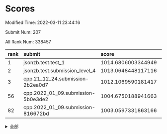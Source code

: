 # Scores

Modified Time: 2022-03-11 23:44:16

Submit Num: 207

All Rank Num: 338457

| rank |               submit               |       score        |       sigma        | pk_num |
| :--- | :--------------------------------- | :----------------- | :----------------- | :----- |
| 1    | jsonzb.test.test_1                 | 1014.6806003344949 | 0.8211446206808887 | 6536   |
| 2    | jsonzb.test.submission_level_4     | 1013.0648448117116 | 0.8153140393035894 | 6541   |
| 3    | cpp.21_12_24.submission-2b2ea0d7   | 1012.1069590181417 | 0.7803942226059386 | 6535   |
| 56   | cpp.2022_01_09.submission-5b0e3de2 | 1004.6750188941663 | 0.7248868986031747 | 6547   |
| 82   | cpp.2022_01_09.submission-816672bd | 1003.0597331863166 | 0.7103812981169323 | 6539   |


<details>
<summary>全部</summary>

| rank |                 submit                 |       score        |       sigma        | pk_num |
| :--- | :------------------------------------- | :----------------- | :----------------- | :----- |
| 1    | jsonzb.test.test_1                     | 1014.6806003344949 | 0.8211446206808887 | 6536   |
| 2    | jsonzb.test.submission_level_4         | 1013.0648448117116 | 0.8153140393035894 | 6541   |
| 3    | cpp.21_12_24.submission-2b2ea0d7       | 1012.1069590181417 | 0.7803942226059386 | 6535   |
| 4    | gobigger.level_3.submission_level_3_48 | 1011.5977197469282 | 0.7597409737038352 | 6540   |
| 5    | gobigger.level_3.submission_level_3_3  | 1011.4801733223435 | 0.7688248389892804 | 6541   |
| 6    | gobigger.level_3.submission_level_3_2  | 1011.425075172241  | 0.7700466718914967 | 6542   |
| 7    | gobigger.level_3.submission_level_3_7  | 1011.4162378770403 | 0.7656113951120841 | 6541   |
| 8    | gobigger.level_3.submission_level_3_47 | 1011.3292678424593 | 0.766901651036669  | 6542   |
| 9    | gobigger.level_3.submission_level_3_28 | 1011.1825772194744 | 0.7541763046312252 | 6542   |
| 10   | gobigger.level_3.submission_level_3_36 | 1011.1619907637211 | 0.7880205855681558 | 6545   |
| 11   | gobigger.level_3.submission_level_3_21 | 1010.840251103398  | 0.7416087886860193 | 6542   |
| 12   | gobigger.level_3.submission_level_3_42 | 1010.8136198972602 | 0.7637510334711701 | 6542   |
| 13   | gobigger.level_3.submission_level_3_33 | 1010.7070237879578 | 0.7775752683226786 | 6546   |
| 14   | gobigger.level_3.submission_level_3_41 | 1010.6989012935495 | 0.7588079997204424 | 6542   |
| 15   | gobigger.level_3.submission_level_3_15 | 1010.6318963274979 | 0.7537492587953741 | 6539   |
| 16   | gobigger.level_3.submission_level_3_23 | 1010.6255538029411 | 0.7752598744080547 | 6542   |
| 17   | gobigger.level_3.submission_level_3_30 | 1010.4924837514502 | 0.7945874770492987 | 6538   |
| 18   | gobigger.level_3.submission_level_3_37 | 1010.4195359717634 | 0.7666303807428935 | 6541   |
| 19   | gobigger.level_3.submission_level_3_5  | 1010.4069334762698 | 0.7512158662086231 | 6541   |
| 20   | gobigger.level_3.submission_level_3_0  | 1010.38495214778   | 0.7410949221807543 | 6542   |
| 21   | gobigger.level_3.submission_level_3_39 | 1010.3782413845523 | 0.7640556742467273 | 6542   |
| 22   | gobigger.level_3.submission_level_3_34 | 1010.3677513526886 | 0.7543616407632816 | 6539   |
| 23   | gobigger.level_3.submission_level_3_24 | 1010.3654715018143 | 0.7681954850993672 | 6537   |
| 24   | gobigger.level_3.submission_level_3_26 | 1010.3293343034213 | 0.7527029111724166 | 6539   |
| 25   | gobigger.level_3.submission_level_3_22 | 1010.2943293623864 | 0.7751134365210561 | 6537   |
| 26   | gobigger.level_3.submission_level_3_12 | 1010.2746121651504 | 0.7516625772297548 | 6536   |
| 27   | gobigger.level_3.submission_level_3_43 | 1010.2420582584741 | 0.7714900749434015 | 6545   |
| 28   | gobigger.level_3.submission_level_3_20 | 1010.099881094339  | 0.7768242496923548 | 6538   |
| 29   | gobigger.level_3.submission_level_3_25 | 1010.0759726409718 | 0.7643039517855179 | 6540   |
| 30   | gobigger.level_3.submission_level_3_14 | 1010.0587620249546 | 0.7717010573403412 | 6544   |
| 31   | gobigger.level_3.submission_level_3_6  | 1010.0503947595836 | 0.759965315363557  | 6542   |
| 32   | gobigger.level_3.submission_level_3_38 | 1010.0224778716564 | 0.7567507453002758 | 6539   |
| 33   | gobigger.level_3.submission_level_3_32 | 1010.0138111167074 | 0.7522547287371877 | 6545   |
| 34   | gobigger.level_3.submission_level_3_11 | 1009.9745210662471 | 0.7607311070848986 | 6545   |
| 35   | gobigger.level_3.submission_level_3_49 | 1009.9472701719499 | 0.7505932947104212 | 6545   |
| 36   | gobigger.level_3.submission_level_3_44 | 1009.9395028087661 | 0.7430693976339197 | 6542   |
| 37   | gobigger.level_3.submission_level_3_10 | 1009.935269535145  | 0.761244575601322  | 6533   |
| 38   | gobigger.level_3.submission_level_3_46 | 1009.8836938119033 | 0.7484973345364399 | 6542   |
| 39   | gobigger.level_3.submission_level_3_16 | 1009.7759448299571 | 0.7613626923131915 | 6539   |
| 40   | gobigger.level_3.submission_level_3_1  | 1009.7112417662311 | 0.7349272961157682 | 6546   |
| 41   | gobigger.level_3.submission_level_3_13 | 1009.5845084481143 | 0.7414128098000016 | 6540   |
| 42   | gobigger.level_3.submission_level_3_9  | 1009.5692279719287 | 0.7571954932003013 | 6535   |
| 43   | gobigger.level_3.submission_level_3_40 | 1009.5181473759209 | 0.758226559518007  | 6538   |
| 44   | gobigger.level_3.submission_level_3_29 | 1009.5117025856923 | 0.7356783526542799 | 6538   |
| 45   | gobigger.level_3.submission_level_3_31 | 1009.4667020070572 | 0.7549037766366814 | 6541   |
| 46   | gobigger.level_3.submission_level_3_8  | 1009.3796513073911 | 0.7710496498298989 | 6543   |
| 47   | gobigger.level_3.submission_level_3_45 | 1009.3225019819815 | 0.7642321344302729 | 6546   |
| 48   | gobigger.level_3.submission_level_3_18 | 1009.2633094521382 | 0.7430703608653163 | 6538   |
| 49   | gobigger.level_3.submission_level_3_35 | 1009.0424309043045 | 0.7635801582657123 | 6535   |
| 50   | gobigger.level_3.submission_level_3_19 | 1008.9731731729    | 0.757879582414851  | 6545   |
| 51   | gobigger.level_3.submission_level_3_17 | 1008.7822260253113 | 0.7618688111615101 | 6533   |
| 52   | gobigger.level_3.submission_level_3_27 | 1008.3139575233139 | 0.7526450169244083 | 6543   |
| 53   | gobigger.level_3.submission_level_3_4  | 1007.4533837708119 | 0.7388301007413912 | 6541   |
| 54   | gobigger.level_1.submission_level_1_29 | 1005.0416063059652 | 0.7228130547456407 | 6541   |
| 55   | gobigger.level_1.submission_level_1_16 | 1004.7637194834942 | 0.7160651031180209 | 6536   |
| 56   | cpp.2022_01_09.submission-5b0e3de2     | 1004.6750188941663 | 0.7248868986031747 | 6547   |
| 57   | gobigger.level_1.submission_level_1_2  | 1004.6156641144254 | 0.7261570819589481 | 6533   |
| 58   | gobigger.level_1.submission_level_1_21 | 1004.2226606122043 | 0.7257593335414297 | 6546   |
| 59   | gobigger.level_1.submission_level_1_13 | 1004.1964915737318 | 0.7191566132044986 | 6542   |
| 60   | gobigger.level_1.submission_level_1_0  | 1004.1797015110582 | 0.715311228739344  | 6543   |
| 61   | gobigger.level_1.submission_level_1_24 | 1004.1769748235596 | 0.7152106442598618 | 6539   |
| 62   | gobigger.level_1.submission_level_1_28 | 1004.0899357058702 | 0.7194036658051235 | 6538   |
| 63   | gobigger.level_1.submission_level_1_26 | 1004.0660384892112 | 0.7206247491817898 | 6536   |
| 64   | gobigger.level_1.submission_level_1_1  | 1004.0575296414108 | 0.7048891923053084 | 6542   |
| 65   | gobigger.level_1.submission_level_1_37 | 1004.0501094312469 | 0.7032015453161629 | 6540   |
| 66   | gobigger.level_1.submission_level_1_45 | 1004.0252212532396 | 0.7165047859698003 | 6542   |
| 67   | gobigger.level_1.submission_level_1_42 | 1003.993232072706  | 0.7298287748649035 | 6537   |
| 68   | gobigger.level_1.submission_level_1_36 | 1003.9908805572514 | 0.7094938360288967 | 6537   |
| 69   | gobigger.level_1.submission_level_1_19 | 1003.9885043740192 | 0.7317185377743719 | 6542   |
| 70   | gobigger.level_1.submission_level_1_43 | 1003.9822387454556 | 0.7159023177788011 | 6536   |
| 71   | gobigger.level_1.submission_level_1_5  | 1003.9538979043737 | 0.7176864833454051 | 6545   |
| 72   | gobigger.level_1.submission_level_1_27 | 1003.7391294136585 | 0.7181340900380574 | 6536   |
| 73   | gobigger.level_1.submission_level_1_46 | 1003.7291292366316 | 0.7248243279152354 | 6539   |
| 74   | gobigger.level_1.submission_level_1_17 | 1003.6747873641874 | 0.7175994804642724 | 6544   |
| 75   | gobigger.level_1.submission_level_1_4  | 1003.5812986326688 | 0.7250689970605516 | 6542   |
| 76   | gobigger.level_1.submission_level_1_14 | 1003.5579530942086 | 0.7385080671118913 | 6539   |
| 77   | gobigger.level_1.submission_level_1_25 | 1003.3121929631144 | 0.7264792209450345 | 6542   |
| 78   | gobigger.level_1.submission_level_1_34 | 1003.2228903513    | 0.717601270805702  | 6541   |
| 79   | gobigger.level_1.submission_level_1_33 | 1003.1269810631255 | 0.7127138893601391 | 6545   |
| 80   | gobigger.level_1.submission_level_1_44 | 1003.1263954198402 | 0.7162053058845573 | 6542   |
| 81   | gobigger.level_1.submission_level_1_38 | 1003.0958665880122 | 0.7184759720096418 | 6543   |
| 82   | cpp.2022_01_09.submission-816672bd     | 1003.0597331863166 | 0.7103812981169323 | 6539   |
| 83   | gobigger.level_1.submission_level_1_35 | 1002.9818313926502 | 0.7102895120920725 | 6534   |
| 84   | gobigger.level_1.submission_level_1_31 | 1002.9372379498235 | 0.7095036558898038 | 6540   |
| 85   | gobigger.level_1.submission_level_1_8  | 1002.9300985723731 | 0.7207316621397892 | 6543   |
| 86   | gobigger.level_1.submission_level_1_3  | 1002.9055402286745 | 0.717817144383314  | 6538   |
| 87   | gobigger.level_1.submission_level_1_49 | 1002.8252513819135 | 0.7011381683973551 | 6542   |
| 88   | gobigger.level_1.submission_level_1_7  | 1002.7950300975847 | 0.7287046158451486 | 6539   |
| 89   | gobigger.level_1.submission_level_1_18 | 1002.7620098848216 | 0.7280540991228153 | 6539   |
| 90   | gobigger.level_1.submission_level_1_48 | 1002.6816427363758 | 0.7171846547138864 | 6535   |
| 91   | gobigger.level_1.submission_level_1_11 | 1002.6315854071402 | 0.7167273007060688 | 6533   |
| 92   | gobigger.level_1.submission_level_1_23 | 1002.6178035241677 | 0.7079637240151188 | 6543   |
| 93   | gobigger.level_1.submission_level_1_20 | 1002.5857685550168 | 0.7178721256585116 | 6540   |
| 94   | gobigger.level_1.submission_level_1_9  | 1002.5747083978129 | 0.7348855670878053 | 6539   |
| 95   | gobigger.level_1.submission_level_1_40 | 1002.4210988862932 | 0.7212219165292749 | 6538   |
| 96   | gobigger.level_1.submission_level_1_30 | 1002.3808129489657 | 0.7129779296382562 | 6538   |
| 97   | gobigger.level_1.submission_level_1_39 | 1002.3650759807076 | 0.7113626298723817 | 6538   |
| 98   | gobigger.level_1.submission_level_1_10 | 1002.2969238540682 | 0.7037709748608315 | 6546   |
| 99   | gobigger.level_1.submission_level_1_6  | 1002.2725648478716 | 0.7217768271406579 | 6540   |
| 100  | gobigger.level_1.submission_level_1_12 | 1002.2584423892353 | 0.7267221256077908 | 6544   |
| 101  | gobigger.level_1.submission_level_1_41 | 1002.1779282058483 | 0.7146557059523241 | 6541   |
| 102  | gobigger.level_1.submission_level_1_15 | 1001.9312790968025 | 0.7110980373880722 | 6539   |
| 103  | gobigger.level_1.submission_level_1_47 | 1001.8790042242991 | 0.7035700986244863 | 6544   |
| 104  | gobigger.level_1.submission_level_1_22 | 1001.6558654516905 | 0.7081809123748216 | 6536   |
| 105  | gobigger.level_1.submission_level_1_32 | 1001.1558388514305 | 0.7062407438340088 | 6543   |
| 106  | gobigger.random.submission_random_34   | 997.3905665489228  | 0.7257858407261032 | 6537   |
| 107  | gobigger.random.submission_random_46   | 997.3380845206666  | 0.705090275607471  | 6533   |
| 108  | gobigger.random.submission_random_48   | 997.3068437960973  | 0.703420099048094  | 6542   |
| 109  | gobigger.random.submission_random_35   | 997.1596260198597  | 0.698619695595567  | 6540   |
| 110  | gobigger.random.submission_random_17   | 997.1191702515822  | 0.7140728092026513 | 6541   |
| 111  | gobigger.random.submission_random_44   | 997.0815352746826  | 0.713894987869833  | 6537   |
| 112  | gobigger.random.submission_random_26   | 997.0625988941315  | 0.7129100153004523 | 6544   |
| 113  | gobigger.random.submission_random_38   | 997.0345714885138  | 0.7078664574697878 | 6538   |
| 114  | gobigger.random.submission_random_3    | 996.8721146024474  | 0.7141133229618861 | 6541   |
| 115  | gobigger.random.submission_random_10   | 996.6967345768466  | 0.7254684211499566 | 6544   |
| 116  | gobigger.random.submission_random_16   | 996.6584841500747  | 0.7181587002831188 | 6537   |
| 117  | gobigger.random.submission_random_47   | 996.5954804953478  | 0.7098320912150691 | 6545   |
| 118  | gobigger.random.submission_random_9    | 996.5132079937905  | 0.7109817385912458 | 6536   |
| 119  | gobigger.random.submission_random_23   | 996.4732885492953  | 0.6961160306003255 | 6538   |
| 120  | gobigger.random.submission_random_22   | 996.4401554328671  | 0.7066581005538931 | 6540   |
| 121  | gobigger.random.submission_random_6    | 996.4383573802797  | 0.7062972712083457 | 6541   |
| 122  | gobigger.random.submission_random_5    | 996.4095774663249  | 0.700603504532931  | 6539   |
| 123  | gobigger.random.submission_random_27   | 996.3604667750689  | 0.7107715646769038 | 6544   |
| 124  | gobigger.random.submission_random_24   | 996.3286830985746  | 0.7265304529051371 | 6531   |
| 125  | gobigger.random.submission_random_33   | 996.2922457489133  | 0.7075102420500836 | 6542   |
| 126  | gobigger.random.submission_random_13   | 996.2307840422404  | 0.6967424668212359 | 6541   |
| 127  | gobigger.random.submission_random_45   | 996.147283336341   | 0.7150309187641783 | 6540   |
| 128  | gobigger.random.submission_random_39   | 996.1244465087856  | 0.7136366172280283 | 6539   |
| 129  | gobigger.random.submission_random_4    | 996.1114690304435  | 0.714881334440863  | 6540   |
| 130  | gobigger.random.submission_random_49   | 996.0754421096055  | 0.7036688702305023 | 6541   |
| 131  | gobigger.random.submission_random_41   | 995.9337573197091  | 0.7106385263354784 | 6537   |
| 132  | gobigger.random.submission_random_19   | 995.7834454097798  | 0.720534450882252  | 6541   |
| 133  | gobigger.random.submission_random_12   | 995.759569624865   | 0.7154381451596331 | 6536   |
| 134  | gobigger.random.submission_random_8    | 995.7223023198779  | 0.7203961958078706 | 6539   |
| 135  | gobigger.random.submission_random_30   | 995.7042260902838  | 0.70888139959133   | 6539   |
| 136  | gobigger.random.submission_random_29   | 995.6990600004041  | 0.7049324487307028 | 6545   |
| 137  | gobigger.random.submission_random_0    | 995.6449162989267  | 0.7031512616075367 | 6536   |
| 138  | gobigger.random.submission_random_43   | 995.6445839324671  | 0.7088060241090702 | 6542   |
| 139  | gobigger.random.submission_random_15   | 995.6382443305383  | 0.7057379153066221 | 6538   |
| 140  | gobigger.random.submission_random_36   | 995.3505547028063  | 0.713812860038563  | 6545   |
| 141  | gobigger.random.submission_random_21   | 995.3418583177332  | 0.7027986993493993 | 6549   |
| 142  | gobigger.random.submission_random_28   | 995.3217604991307  | 0.7195916068534711 | 6547   |
| 143  | gobigger.random.submission_random_31   | 995.3212965722172  | 0.7205214093509323 | 6543   |
| 144  | gobigger.random.submission_random_42   | 995.3193203169365  | 0.7141083555158116 | 6540   |
| 145  | gobigger.random.submission_random_40   | 995.3025959514762  | 0.7170388022015614 | 6536   |
| 146  | gobigger.random.submission_random_2    | 995.2993466120988  | 0.7151352427216419 | 6539   |
| 147  | gobigger.random.submission_random_37   | 995.2703685067826  | 0.725298772825593  | 6539   |
| 148  | gobigger.random.submission_random_32   | 995.2503411226771  | 0.7121947604319107 | 6543   |
| 149  | gobigger.random.submission_random_14   | 995.1536578674652  | 0.7257719849266598 | 6545   |
| 150  | gobigger.random.submission_random_11   | 995.1225402153917  | 0.7173297278183418 | 6539   |
| 151  | gobigger.random.submission_random_25   | 995.1088426013908  | 0.7270150173043409 | 6538   |
| 152  | gobigger.random.submission_random_20   | 995.0983175050792  | 0.7246525198730565 | 6536   |
| 153  | gobigger.random.submission_random_18   | 995.0166695632115  | 0.7105583009519991 | 6540   |
| 154  | gobigger.level_2.submission_level_2_47 | 994.9241087127631  | 0.7167163372340931 | 6539   |
| 155  | gobigger.random.submission_random_1    | 994.5825417874787  | 0.706442014018192  | 6544   |
| 156  | gobigger.random.submission_random_7    | 993.936187712601   | 0.7203575537615959 | 6534   |
| 157  | gobigger.level_2.submission_level_2_40 | 993.8324347685013  | 0.7375669398670094 | 6541   |
| 158  | gobigger.level_2.submission_level_2_17 | 993.5409283762914  | 0.7424198511330055 | 6540   |
| 159  | gobigger.level_2.submission_level_2_34 | 993.2824384039812  | 0.7329508725535105 | 6541   |
| 160  | gobigger.level_2.submission_level_2_30 | 993.1148844318375  | 0.7391203141570382 | 6536   |
| 161  | gobigger.level_2.submission_level_2_39 | 993.0120466068587  | 0.7309012281711385 | 6542   |
| 162  | gobigger.level_2.submission_level_2_25 | 993.0019679767922  | 0.7316568563693909 | 6536   |
| 163  | gobigger.level_2.submission_level_2_43 | 992.8840294300562  | 0.7295889048958163 | 6542   |
| 164  | gobigger.level_2.submission_level_2_3  | 992.8751674618223  | 0.7361675929928007 | 6541   |
| 165  | gobigger.level_2.submission_level_2_23 | 992.8447194436737  | 0.7433371560341024 | 6538   |
| 166  | gobigger.level_2.submission_level_2_33 | 992.8002801505535  | 0.7314561075660265 | 6541   |
| 167  | gobigger.level_2.submission_level_2_12 | 992.7539124425084  | 0.7389898674182475 | 6541   |
| 168  | gobigger.level_2.submission_level_2_46 | 992.7134882471653  | 0.7450502281770199 | 6542   |
| 169  | gobigger.level_2.submission_level_2_45 | 992.6867222338811  | 0.7440429361481714 | 6543   |
| 170  | gobigger.level_2.submission_level_2_18 | 992.6785056091826  | 0.7525830033098581 | 6535   |
| 171  | gobigger.level_2.submission_level_2_7  | 992.6662738087022  | 0.7501387969307957 | 6536   |
| 172  | gobigger.level_2.submission_level_2_20 | 992.6029617705146  | 0.7597399062364092 | 6541   |
| 173  | gobigger.level_2.submission_level_2_48 | 992.5420282780467  | 0.7328288875469784 | 6545   |
| 174  | gobigger.level_2.submission_level_2_24 | 992.438113536533   | 0.7539689276813785 | 6539   |
| 175  | gobigger.level_2.submission_level_2_9  | 992.38272698419    | 0.7277591672348968 | 6542   |
| 176  | gobigger.level_2.submission_level_2_21 | 992.3498676781137  | 0.7297100611084227 | 6539   |
| 177  | gobigger.level_2.submission_level_2_15 | 992.3008002881785  | 0.7378310616786965 | 6543   |
| 178  | gobigger.level_2.submission_level_2_27 | 992.2753225939131  | 0.7447009581554406 | 6542   |
| 179  | gobigger.level_2.submission_level_2_19 | 992.2441994920066  | 0.7598887110568453 | 6543   |
| 180  | gobigger.level_2.submission_level_2_38 | 992.129286124425   | 0.7497257736963835 | 6542   |
| 181  | gobigger.level_2.submission_level_2_8  | 992.066404172688   | 0.7718671484682182 | 6541   |
| 182  | gobigger.level_2.submission_level_2_26 | 991.9515105021458  | 0.7504064698237441 | 6533   |
| 183  | gobigger.level_2.submission_level_2_10 | 991.9321928895304  | 0.7468683156637005 | 6540   |
| 184  | gobigger.level_2.submission_level_2_11 | 991.8952727779446  | 0.7499607202928398 | 6541   |
| 185  | gobigger.level_2.submission_level_2_22 | 991.873832333564   | 0.7411922347934303 | 6536   |
| 186  | gobigger.level_2.submission_level_2_35 | 991.8722946838498  | 0.748889512077825  | 6539   |
| 187  | gobigger.level_2.submission_level_2_5  | 991.8384671725272  | 0.7560495449479928 | 6545   |
| 188  | gobigger.level_2.submission_level_2_2  | 991.6744678175456  | 0.7349632883243942 | 6538   |
| 189  | gobigger.level_2.submission_level_2_29 | 991.6375745467752  | 0.7518608396499356 | 6546   |
| 190  | gobigger.level_2.submission_level_2_31 | 991.5967326089497  | 0.730367706135651  | 6541   |
| 191  | gobigger.level_2.submission_level_2_36 | 991.5905923909409  | 0.7524262960503498 | 6540   |
| 192  | gobigger.level_2.submission_level_2_49 | 991.5603458678589  | 0.7466803436408032 | 6541   |
| 193  | gobigger.level_2.submission_level_2_14 | 991.4018195858658  | 0.7531709623081181 | 6537   |
| 194  | gobigger.level_2.submission_level_2_42 | 991.3974928037102  | 0.7661010023933864 | 6540   |
| 195  | gobigger.level_2.submission_level_2_16 | 991.2884569904556  | 0.7587937263206083 | 6537   |
| 196  | gobigger.level_2.submission_level_2_41 | 991.2029446730849  | 0.7581389577396663 | 6539   |
| 197  | gobigger.level_2.submission_level_2_37 | 991.19704123531    | 0.7682551463857711 | 6536   |
| 198  | gobigger.level_2.submission_level_2_4  | 991.0920317580978  | 0.7556086344884223 | 6544   |
| 199  | gobigger.level_2.submission_level_2_28 | 990.8694224415402  | 0.7511105313446547 | 6539   |
| 200  | gobigger.level_2.submission_level_2_6  | 990.6962261602672  | 0.778536615285166  | 6540   |
| 201  | gobigger.level_2.submission_level_2_0  | 990.6666038662637  | 0.7500418889788465 | 6544   |
| 202  | gobigger.level_2.submission_level_2_32 | 990.5179766456296  | 0.7764474977477672 | 6543   |
| 203  | gobigger.level_2.submission_level_2_13 | 990.1078355234437  | 0.767270735980703  | 6544   |
| 204  | gobigger.level_2.submission_level_2_1  | 990.0453578693184  | 0.767452511846638  | 6542   |
| 205  | gobigger.level_2.submission_level_2_44 | 989.341656566945   | 0.7886368803253714 | 6541   |
| 206  | gobigger.none.submission_none_1        | 978.9121064880961  | 1.2303381647706915 | 6540   |
| 207  | gobigger.none.submission_none_0        | 977.0704202404285  | 1.3525016717448597 | 6536   |

</details>